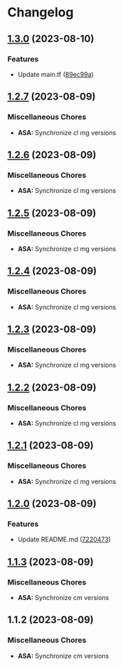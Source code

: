 # Changelog

## [1.3.0](https://github.com/dliskevch/rel/compare/ASA/1.2.7...ASA/1.3.0) (2023-08-10)


### Features

* Update main.tf ([89ec99a](https://github.com/dliskevch/rel/commit/89ec99aff2e353fc816e6603e77f6f0336825c64))

## [1.2.7](https://github.com/dliskevch/rel/compare/ASA/1.2.6...ASA/1.2.7) (2023-08-09)


### Miscellaneous Chores

* **ASA:** Synchronize cl mg versions

## [1.2.6](https://github.com/dliskevch/rel/compare/ASA/1.2.5...ASA/1.2.6) (2023-08-09)


### Miscellaneous Chores

* **ASA:** Synchronize cl mg versions

## [1.2.5](https://github.com/dliskevch/rel/compare/ASA/1.2.4...ASA/1.2.5) (2023-08-09)


### Miscellaneous Chores

* **ASA:** Synchronize cl mg versions

## [1.2.4](https://github.com/dliskevch/rel/compare/ASA/1.2.3...ASA/1.2.4) (2023-08-09)


### Miscellaneous Chores

* **ASA:** Synchronize cl mg versions

## [1.2.3](https://github.com/dliskevch/rel/compare/ASA/1.2.2...ASA/1.2.3) (2023-08-09)


### Miscellaneous Chores

* **ASA:** Synchronize cl mg versions

## [1.2.2](https://github.com/dliskevch/rel/compare/ASA/v1.2.1...ASA/1.2.2) (2023-08-09)


### Miscellaneous Chores

* **ASA:** Synchronize cl mg versions

## [1.2.1](https://github.com/dliskevch/rel/compare/ASA/v1.2.0...ASA/v1.2.1) (2023-08-09)


### Miscellaneous Chores

* **ASA:** Synchronize cl mg versions

## [1.2.0](https://github.com/dliskevch/rel/compare/ASA/v1.1.3...ASA/v1.2.0) (2023-08-09)


### Features

* Update README.md ([7220473](https://github.com/dliskevch/rel/commit/7220473a357af4cd16d9d741440796d0177722ab))

## [1.1.3](https://github.com/dliskevch/rel/compare/ASA/v1.1.2...ASA/v1.1.3) (2023-08-09)


### Miscellaneous Chores

* **ASA:** Synchronize cm versions

## 1.1.2 (2023-08-09)


### Miscellaneous Chores

* **ASA:** Synchronize cm versions
